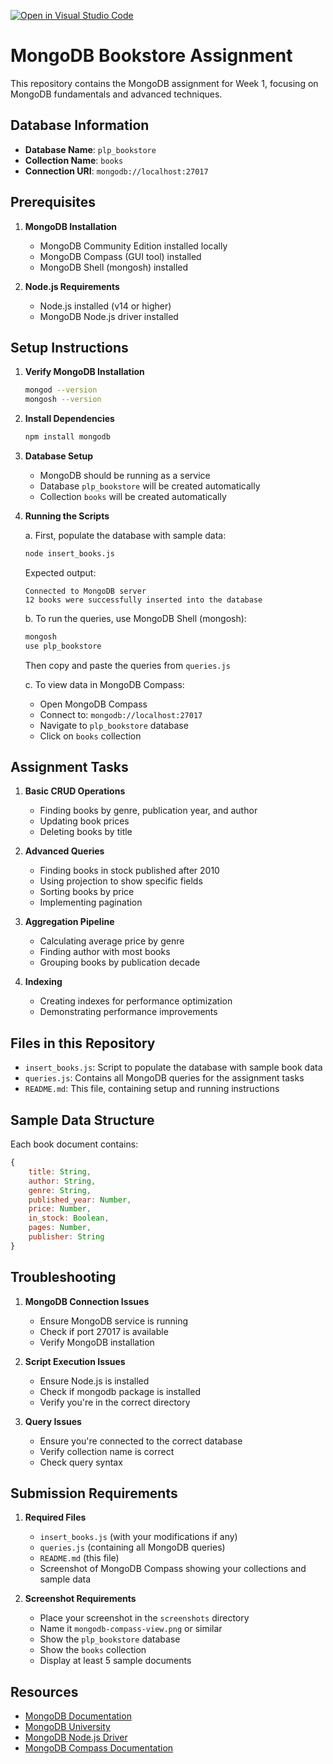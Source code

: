 [![Open in Visual Studio Code](https://classroom.github.com/assets/open-in-vscode-2e0aaae1b6195c2367325f4f02e2d04e9abb55f0b24a779b69b11b9e10269abc.svg)](https://classroom.github.com/online_ide?assignment_repo_id=19646369&assignment_repo_type=AssignmentRepo)
# MongoDB Bookstore Assignment

This repository contains the MongoDB assignment for Week 1, focusing on MongoDB fundamentals and advanced techniques.

## Database Information
- **Database Name**: `plp_bookstore`
- **Collection Name**: `books`
- **Connection URI**: `mongodb://localhost:27017`

## Prerequisites

1. **MongoDB Installation**
   - MongoDB Community Edition installed locally
   - MongoDB Compass (GUI tool) installed
   - MongoDB Shell (mongosh) installed

2. **Node.js Requirements**
   - Node.js installed (v14 or higher)
   - MongoDB Node.js driver installed

## Setup Instructions

1. **Verify MongoDB Installation**
   ```bash
   mongod --version
   mongosh --version
   ```

2. **Install Dependencies**
   ```bash
   npm install mongodb
   ```

3. **Database Setup**
   - MongoDB should be running as a service
   - Database `plp_bookstore` will be created automatically
   - Collection `books` will be created automatically

4. **Running the Scripts**

   a. First, populate the database with sample data:
   ```bash
   node insert_books.js
   ```
   Expected output:
   ```
   Connected to MongoDB server
   12 books were successfully inserted into the database
   ```

   b. To run the queries, use MongoDB Shell (mongosh):
   ```bash
   mongosh
   use plp_bookstore
   ```
   Then copy and paste the queries from `queries.js`

   c. To view data in MongoDB Compass:
   - Open MongoDB Compass
   - Connect to: `mongodb://localhost:27017`
   - Navigate to `plp_bookstore` database
   - Click on `books` collection

## Assignment Tasks

1. **Basic CRUD Operations**
   - Finding books by genre, publication year, and author
   - Updating book prices
   - Deleting books by title

2. **Advanced Queries**
   - Finding books in stock published after 2010
   - Using projection to show specific fields
   - Sorting books by price
   - Implementing pagination

3. **Aggregation Pipeline**
   - Calculating average price by genre
   - Finding author with most books
   - Grouping books by publication decade

4. **Indexing**
   - Creating indexes for performance optimization
   - Demonstrating performance improvements

## Files in this Repository

- `insert_books.js`: Script to populate the database with sample book data
- `queries.js`: Contains all MongoDB queries for the assignment tasks
- `README.md`: This file, containing setup and running instructions

## Sample Data Structure
Each book document contains:
```javascript
{
    title: String,
    author: String,
    genre: String,
    published_year: Number,
    price: Number,
    in_stock: Boolean,
    pages: Number,
    publisher: String
}
```

## Troubleshooting

1. **MongoDB Connection Issues**
   - Ensure MongoDB service is running
   - Check if port 27017 is available
   - Verify MongoDB installation

2. **Script Execution Issues**
   - Ensure Node.js is installed
   - Check if mongodb package is installed
   - Verify you're in the correct directory

3. **Query Issues**
   - Ensure you're connected to the correct database
   - Verify collection name is correct
   - Check query syntax

## Submission Requirements

1. **Required Files**
   - `insert_books.js` (with your modifications if any)
   - `queries.js` (containing all MongoDB queries)
   - `README.md` (this file)
   - Screenshot of MongoDB Compass showing your collections and sample data

2. **Screenshot Requirements**
   - Place your screenshot in the `screenshots` directory
   - Name it `mongodb-compass-view.png` or similar
   - Show the `plp_bookstore` database
   - Show the `books` collection
   - Display at least 5 sample documents

## Resources

- [MongoDB Documentation](https://docs.mongodb.com/)
- [MongoDB University](https://university.mongodb.com/)
- [MongoDB Node.js Driver](https://mongodb.github.io/node-mongodb-native/)
- [MongoDB Compass Documentation](https://docs.mongodb.com/compass/) 